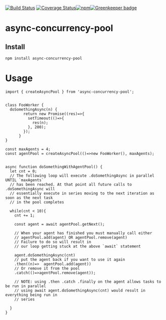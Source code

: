 [![Build Status](https://travis-ci.org/ryderbrooks/async-concurrency-pool.svg?branch=master)](https://travis-ci.org/ryderbrooks/agent-pool)
[![Coverage Status](https://coveralls.io/repos/github/ryderbrooks/async-concurrency-pool/badge.svg?branch=master)](https://coveralls.io/github/ryderbrooks/async-concurrency-pool?branch=master)[![npm](https://img.shields.io/npm/v/ragent-pool.svg)](https://www.npmjs.com/package/async-concurrency-pool)[![Greenkeeper badge](https://badges.greenkeeper.io/ryderbrooks/async-concurrency-pool.svg)](https://greenkeeper.io/)

# async-concurrency-pool


## Install
```npm install async-concurrency-pool```

# Usage
```ecmascript 6
import { createAsyncPool } from 'async-concurrency-pool';


class FooWorker {
  doSomethingAsync(n) {
        return new Promise((res)=>{
          setTimeout(()=>{
            res(n);
          }, 200);
        });
      }     
}

const maxAgents = 4;
const agentPool = createAsyncPool(()=>new FooWorker(), maxAgents);


async function doSomethingWithAgentPool() {
  let cnt = 0;
  // The following loop will execute .doSomethingAsync in parallel UNTIL `maxAgents` 
  // has been reached. At that point all future calls to .doSomethingAsync will 
  // essentially execute in series moving to the next iteration as soon as the next task
  // in the pool completes
   
  while(cnt < 10){
    cnt += 1;
   
    const agent = await agentPool.getNext();
    
    // When your agent has finished you must manually call either 
    // agentPool.add(agent) OR agentPool.remove(agent)
    // Failure to do so will result in 
    // our loop getting stuck at the above `await` statement
    
    agent.doSomethingAsync(cnt)
    // put the agent back if you want to use it again
    .then((n)=>  agentPool.add(agent))
    // Or remove it from the pool
    .catch(()=>agentPool.remove(agent));
    
    // NOTE: using .then .catch .finally on the agent allows tasks to be run in parallel
    // using await agent.doSomethingAsync(cnt) would result in everything being run in 
    // series
    
  }
}
```
